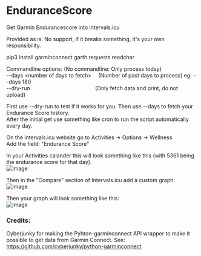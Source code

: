 # EnduranceScore
Get Garmin Endurancescore into intervals.icu

Provided as is. No support, if it breaks something, it's your own responsibility.

pip3 install garminconnect garth requests readchar

Commandline options: (No commandline: Only process today)\
--days \<number of days to fetch\> &emsp;(Number of past days to process)  eg: --days 180\
--dry-run &emsp;&emsp;&emsp;&emsp;&emsp;&emsp;&emsp;&emsp;&emsp;&emsp;&emsp;&emsp;(Only fetch data and print, do not upload)

First use --dry-run to test if it works for you. Then use --days <number of days> to fetch your Endurance Score history.\
After the initial get use something like cron to run the script automatically every day.

On the intervals.icu website go to Activities -> Options -> Wellness\
Add the field: "Endurance Score"

In your Activities calander this will look something like this (with 5361 being the endurance score for that day).\
![image](https://github.com/user-attachments/assets/5c04b16b-4436-4546-b61c-62bf250c34ce)

Then in the "Compare" section of Intervals.icu add a custom graph:\
![image](https://github.com/user-attachments/assets/dca49098-956d-4ca0-80ba-7a0e462ba237)

Then your graph will look something like this:\
![image](https://github.com/user-attachments/assets/1fe27449-abc0-46ab-9ca4-e1a8ca79cced)


### Credits:

Cyberjunky for making the Pyhton-garminconnect API wrapper to make it possible to get data from Garmin Connect.
See: https://github.com/cyberjunky/python-garminconnect
